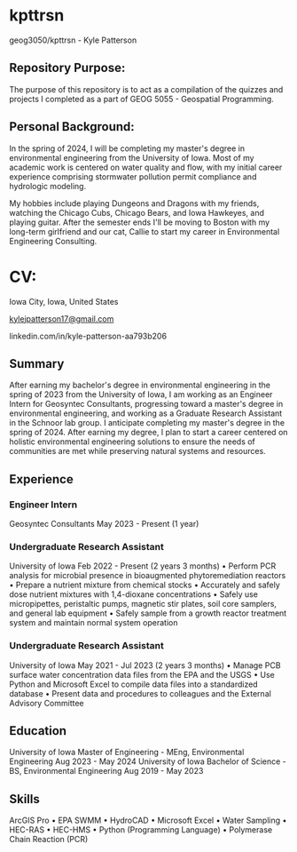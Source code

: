 # kpttrsn
geog3050/kpttrsn - Kyle Patterson

## Repository Purpose:
The purpose of this repository is to act as a compilation of the quizzes and projects I completed as a part of GEOG 5055 - Geospatial Programming. 

## Personal Background:
In the spring of 2024, I will be completing my master's degree in environmental engineering from the University of Iowa. Most of my academic work is centered on water quality and flow, with my initial career experience comprising stormwater pollution permit compliance and hydrologic modeling.

My hobbies include playing Dungeons and Dragons with my friends, watching the Chicago Cubs, Chicago Bears, and Iowa Hawkeyes, and playing guitar. After the semester ends I'll be moving to Boston with my long-term girlfriend and our cat, Callie to start my career in Environmental Engineering Consulting. 


# CV:
Iowa City, Iowa, United States

kylejpatterson17@gmail.com

linkedin.com/in/kyle-patterson-aa793b206 

## Summary
After earning my bachelor's degree in environmental engineering in the spring of 2023 from the University of Iowa, I am working as an Engineer Intern for Geosyntec Consultants, progressing toward a master's degree in environmental engineering, and working as a Graduate Research Assistant in the Schnoor lab group. I anticipate completing my master's degree in the spring of 2024. After earning my degree, I plan to start a career centered on holistic environmental engineering solutions to ensure the needs of communities are met while preserving natural systems and resources.

## Experience

### Engineer Intern
Geosyntec Consultants
May 2023 - Present (1 year)

### Undergraduate Research Assistant
University of Iowa
Feb 2022 - Present (2 years 3 months)
• Perform PCR analysis for microbial presence in bioaugmented phytoremediation reactors
• Prepare a nutrient mixture from chemical stocks
• Accurately and safely dose nutrient mixtures with 1,4-dioxane concentrations
• Safely use micropipettes, peristaltic pumps, magnetic stir plates, soil core samplers, and general lab equipment
• Safely sample from a growth reactor treatment system and maintain normal system operation

### Undergraduate Research Assistant
University of Iowa
May 2021 - Jul 2023 (2 years 3 months)
• Manage PCB surface water concentration data files from the EPA and the USGS
• Use Python and Microsoft Excel to compile data files into a standardized database
• Present data and procedures to colleagues and the External Advisory Committee


## Education
University of Iowa
Master of Engineering - MEng, Environmental Engineering
Aug 2023 - May 2024
University of Iowa
Bachelor of Science - BS, Environmental Engineering
Aug 2019 - May 2023

## Skills
ArcGIS Pro • EPA SWMM • HydroCAD • Microsoft Excel • Water Sampling • HEC-RAS • HEC-HMS • Python (Programming Language) • Polymerase Chain Reaction (PCR)
